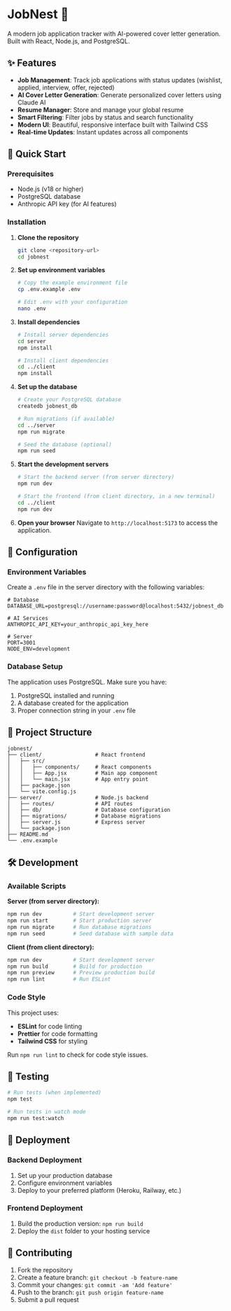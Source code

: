 # JobNest 🏢

A modern job application tracker with AI-powered cover letter generation. Built with React, Node.js, and PostgreSQL.

## ✨ Features

- **Job Management**: Track job applications with status updates (wishlist, applied, interview, offer, rejected)
- **AI Cover Letter Generation**: Generate personalized cover letters using Claude AI
- **Resume Manager**: Store and manage your global resume
- **Smart Filtering**: Filter jobs by status and search functionality
- **Modern UI**: Beautiful, responsive interface built with Tailwind CSS
- **Real-time Updates**: Instant updates across all components

## 🚀 Quick Start

### Prerequisites

- Node.js (v18 or higher)
- PostgreSQL database
- Anthropic API key (for AI features)

### Installation

1. **Clone the repository**
   ```bash
   git clone <repository-url>
   cd jobnest
   ```

2. **Set up environment variables**
   ```bash
   # Copy the example environment file
   cp .env.example .env
   
   # Edit .env with your configuration
   nano .env
   ```

3. **Install dependencies**
   ```bash
   # Install server dependencies
   cd server
   npm install
   
   # Install client dependencies
   cd ../client
   npm install
   ```

4. **Set up the database**
   ```bash
   # Create your PostgreSQL database
   createdb jobnest_db
   
   # Run migrations (if available)
   cd ../server
   npm run migrate
   
   # Seed the database (optional)
   npm run seed
   ```

5. **Start the development servers**
   ```bash
   # Start the backend server (from server directory)
   npm run dev
   
   # Start the frontend (from client directory, in a new terminal)
   cd ../client
   npm run dev
   ```

6. **Open your browser**
   Navigate to `http://localhost:5173` to access the application.

## 🔧 Configuration

### Environment Variables

Create a `.env` file in the server directory with the following variables:

```env
# Database
DATABASE_URL=postgresql://username:password@localhost:5432/jobnest_db

# AI Services
ANTHROPIC_API_KEY=your_anthropic_api_key_here

# Server
PORT=3001
NODE_ENV=development
```

### Database Setup

The application uses PostgreSQL. Make sure you have:

1. PostgreSQL installed and running
2. A database created for the application
3. Proper connection string in your `.env` file

## 📁 Project Structure

```
jobnest/
├── client/                 # React frontend
│   ├── src/
│   │   ├── components/     # React components
│   │   ├── App.jsx         # Main app component
│   │   └── main.jsx        # App entry point
│   ├── package.json
│   └── vite.config.js
├── server/                 # Node.js backend
│   ├── routes/             # API routes
│   ├── db/                 # Database configuration
│   ├── migrations/         # Database migrations
│   ├── server.js           # Express server
│   └── package.json
├── README.md
└── .env.example
```

## 🛠 Development

### Available Scripts

**Server (from server directory):**
```bash
npm run dev          # Start development server
npm run start        # Start production server
npm run migrate      # Run database migrations
npm run seed         # Seed database with sample data
```

**Client (from client directory):**
```bash
npm run dev          # Start development server
npm run build        # Build for production
npm run preview      # Preview production build
npm run lint         # Run ESLint
```

### Code Style

This project uses:
- **ESLint** for code linting
- **Prettier** for code formatting
- **Tailwind CSS** for styling

Run `npm run lint` to check for code style issues.

## 🧪 Testing

```bash
# Run tests (when implemented)
npm test

# Run tests in watch mode
npm run test:watch
```

## 🚀 Deployment

### Backend Deployment

1. Set up your production database
2. Configure environment variables
3. Deploy to your preferred platform (Heroku, Railway, etc.)

### Frontend Deployment

1. Build the production version: `npm run build`
2. Deploy the `dist` folder to your hosting service

## 🤝 Contributing

1. Fork the repository
2. Create a feature branch: `git checkout -b feature-name`
3. Commit your changes: `git commit -am 'Add feature'`
4. Push to the branch: `git push origin feature-name`
5. Submit a pull request